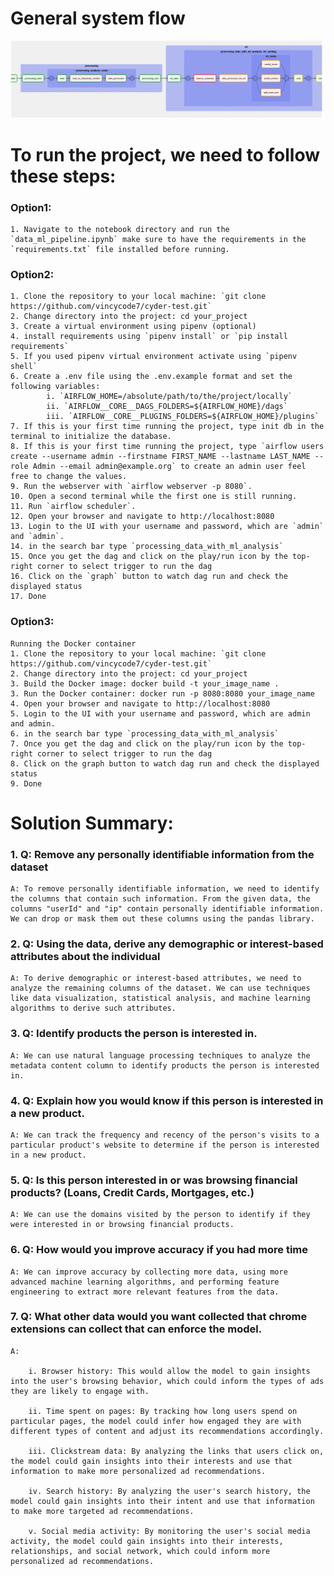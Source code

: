 # General system flow
![System Flow Diagram](./outputs/static/Entire_System_Flow.png)

# To run the project, we need to follow these steps:

### Option1:
    1. Navigate to the notebook directory and run the `data_ml_pipeline.ipynb` make sure to have the requirements in the `requirements.txt` file installed before running.

### Option2:
    1. Clone the repository to your local machine: `git clone https://github.com/vincycode7/cyder-test.git`
    2. Change directory into the project: cd your_project
    3. Create a virtual environment using pipenv (optional)
    4. install requirements using `pipenv install` or `pip install requirements`
    5. If you used pipenv virtual environment activate using `pipenv shell`
    6. Create a .env file using the .env.example format and set the following variables:
            i. `AIRFLOW_HOME=/absolute/path/to/the/project/locally`
            ii. `AIRFLOW__CORE__DAGS_FOLDERS=${AIRFLOW_HOME}/dags`
            iii. `AIRFLOW__CORE__PLUGINS_FOLDERS=${AIRFLOW_HOME}/plugins`
    7. If this is your first time running the project, type init db in the terminal to initialize the database.
    8. If this is your first time running the project, type `airflow users create --username admin --firstname FIRST_NAME --lastname LAST_NAME --role Admin --email admin@example.org` to create an admin user feel free to change the values.
    9. Run the webserver with `airflow webserver -p 8080`.
    10. Open a second terminal while the first one is still running.
    11. Run `airflow scheduler`.
    12. Open your browser and navigate to http://localhost:8080
    13. Login to the UI with your username and password, which are `admin` and `admin`.
    14. in the search bar type `processing_data_with_ml_analysis` 
    15. Once you get the dag and click on the play/run icon by the top-right corner to select trigger to run the dag
    16. Click on the `graph` button to watch dag run and check the displayed status
    17. Done

### Option3:
    Running the Docker container
    1. Clone the repository to your local machine: `git clone https://github.com/vincycode7/cyder-test.git`
    2. Change directory into the project: cd your_project
    3. Build the Docker image: docker build -t your_image_name .
    3. Run the Docker container: docker run -p 8080:8080 your_image_name
    4. Open your browser and navigate to http://localhost:8080
    5. Login to the UI with your username and password, which are admin and admin.
    6. in the search bar type `processing_data_with_ml_analysis`
    7. Once you get the dag and click on the play/run icon by the top-right corner to select trigger to run the dag
    8. Click on the graph button to watch dag run and check the displayed status
    9. Done

# Solution Summary:

### 1.  Q: Remove any personally identifiable information from the dataset

    A: To remove personally identifiable information, we need to identify the columns that contain such information. From the given data, the columns "userId" and "ip" contain personally identifiable information. We can drop or mask them out these columns using the pandas library.

### 2.  Q: Using the data, derive any demographic or interest-based attributes about the individual

    A: To derive demographic or interest-based attributes, we need to analyze the remaining columns of the dataset. We can use techniques like data visualization, statistical analysis, and machine learning algorithms to derive such attributes.

### 3.  Q: Identify products the person is interested in.

    A: We can use natural language processing techniques to analyze the metadata content column to identify products the person is interested in.

### 4.  Q: Explain how you would know if this person is interested in a new product.

    A: We can track the frequency and recency of the person's visits to a particular product's website to determine if the person is interested in a new product.

### 5.  Q: Is this person interested in or was browsing financial products? (Loans, Credit Cards, Mortgages, etc.)

    A: We can use the domains visited by the person to identify if they were interested in or browsing financial products.

### 6.  Q: How would you improve accuracy if you had more time

    A: We can improve accuracy by collecting more data, using more advanced machine learning algorithms, and performing feature engineering to extract more relevant features from the data.

### 7.  Q: What other data would you want collected that chrome extensions can collect that can enforce the model.

    A: 
        
        i. Browser history: This would allow the model to gain insights into the user's browsing behavior, which could inform the types of ads they are likely to engage with.

        ii. Time spent on pages: By tracking how long users spend on particular pages, the model could infer how engaged they are with different types of content and adjust its recommendations accordingly.

        iii. Clickstream data: By analyzing the links that users click on, the model could gain insights into their interests and use that information to make more personalized ad recommendations.

        iv. Search history: By analyzing the user's search history, the model could gain insights into their intent and use that information to make more targeted ad recommendations.

        v. Social media activity: By monitoring the user's social media activity, the model could gain insights into their interests, relationships, and social network, which could inform more personalized ad recommendations.
